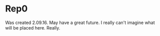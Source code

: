 # Rep0

Was created 2.09.16. May have a great future. I really can't imagine what will be placed here. Really.
